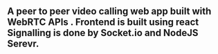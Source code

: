 ## A peer to peer video calling web app built with WebRTC APIs . Frontend  is built using react Signalling is done by Socket.io and NodeJS Serevr.

